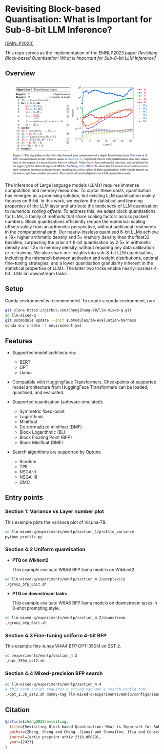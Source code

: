 # Revisiting Block-based Quantisation: What is Important for Sub-8-bit LLM Inference?

[\[EMNLP2023\]](https://arxiv.org/abs/2310.05079)

This repo serves as the implementation of the EMNLP2023 paper *Revisiting Block-based Quantisation: What is Important for Sub-8-bit LLM Inference?*

## Overview

<img src="./docs/images/fig-1.png" width="720">

The inference of Large language models (LLMs) requires immense computation and memory resources. To curtail these costs, quantisation has emerged as a promising solution, but existing LLM quantisation mainly focuses on 8-bit. In this work, we explore the statistical and learning properties of the LLM layer and attribute the bottleneck of LLM quantisation to *numerical scaling offsets*. To address this, we adapt block quantisations for LLMs, a family of methods that share scaling factors across packed numbers. Block quantisations efficiently reduce the numerical scaling offsets solely from an arithmetic perspective, without additional treatments in the computational path. Our nearly-lossless quantised 6-bit LLMs achieve a $19\times$ higher arithmetic density and $5\times$ memory density than the float32 baseline, surpassing the prior art 8-bit quantisation by $2.5\times$ in arithmetic density and $1.2\times$ in memory density, without requiring any data calibration or re-training. We also share our insights into sub-8-bit LLM quantisation, including the mismatch between activation and weight distributions, optimal fine-tuning strategies, and a lower quantisation granularity inherent in the statistical properties of LLMs. The latter two tricks enable nearly-lossless 4-bit LLMs on downstream tasks.

## Setup

Conda environment is recommended. To create a conda environment, run:

```bash
git clone https://github.com/ChengZhang-98/llm-mixed-q.git
cd llm-mixed-q
git submodule update --init submodules/lm-evaluation-harness
conda env create -f environment.yml
```

## Features

* Supported model architectures:
  + BERT
  + OPT
  + Llama

* Compatible with HuggingFace Transformers. Checkpoints of supported model architecture from HuggingFace Transformers can be loaded, quantised, and evaluated.

* Supported quantisation (software-emulated):
  + Symmetric fixed-point
  + Logarithmic
  + Minifloat
  + De-normalized minifloat (DMF)
  + Block Logarithmic (BL)
  + Block Floating Point (BFP)
  + Block Minifloat (BMF)

* Search algorithms are supported by [Optuna](https://optuna.readthedocs.io/en/stable/index.html)
  + Random
  + TPE
  + NSGA-II
  + NSGA-III
  + QMC

## Entry points



### Section 1: Variance vs Layer number plot

This example plots the variance plot of Vicuna-7B.

```bash
cd llm-mixed-q/experiments/emnlp/section_1/profile_variance
python profile.py
```

### Section 4.2 Uniform quantisation

* **PTQ on Wikitext2**

  This example evaluate W6A6 BFP llama models on Wikitext2.

```bash
cd llm-mixed-q/experiments/emnlp/section_4.2/perplexity
./group_bfp_6bit.sh
```

* **PTQ on downstream tasks**

  This example evaluate W6A6 BFP llama models on downstream tasks in 0-shot prompting style.

```bash
cd llm-mixed-q/experiments/emnlp/section_4.2/downstream
./group_bfp_6bit.sh
```

### Section 4.3 Fine-tuning uniform 4-bit BFP

This example fine-tunes W4A4 BFP OPT-350M on SST-2.

```bash
cd /experiments/emnlp/section_4.3
./opt_350m_sst2.sh
```

### Section 4.4 Mixed-precision BFP search

```bash
cd llm-mixed-q/experiments/emnlp/section_4.4
# this bash script requires a string tag and a search config toml
./opt_1.3b_sst2.sh dummy-tag llm-mixed-q/experiments/emnlp/configs/search/opt_1.3b_sst2.toml
```

## Citation

```bibtex
@article{zhang2023revisiting,
  title={Revisiting Block-based Quantisation: What is Important for Sub-8-bit LLM Inference?},
  author={Zhang, Cheng and Cheng, Jianyi and Shumailov, Ilia and Constantinides, George A and Zhao, Yiren},
  journal={arXiv preprint arXiv:2310.05079},
  year={2023}
}
```
